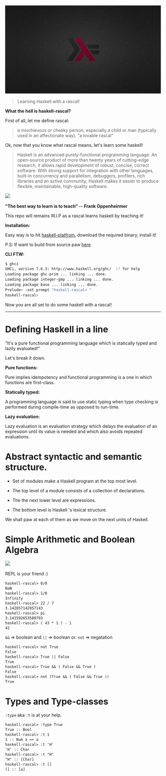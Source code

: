 ![](https://raw.githubusercontent.com/hemanth/haskell-rascal/master/imgs/swahili.png)

> Learning Haskell with a rascal!

__What the hell is haskell-rascal?__

First of all, let me define rascal:

> a mischievous or cheeky person, especially a child or man (typically used in an affectionate way). "a lovable rascal"

Ok, now that you know what rascal means, let's learn some haskell!

>Haskell is an advanced purely-functional programming language. An open-source product of more than twenty years of cutting-edge research, it allows rapid development of robust, concise, correct software. With strong support for integration with other languages, built-in concurrency and parallelism, debuggers, profilers, rich libraries and an active community, Haskell makes it easier to produce flexible, maintainable, high-quality software. 

![](http://upload.wikimedia.org/wikipedia/commons/f/fd/Frank_Oppenheimer.jpg)

__"The best way to learn is to teach" -- Frank Oppenheirmer__


This repo will remains W.I.P as a rascal learns haskell by teaching it!


__Installation:__

Easy way is to hit [haskell-platfrom](http://www.haskell.org/platform/), download the required binary, install it! 

P.S: If want to build from source paw [here](https://ghc.haskell.org/trac/ghc/wiki/Building/GettingTheSources)

__CLI FTW:__

```sh
$ ghci
GHCi, version 7.6.3: http://www.haskell.org/ghc/  :? for help
Loading package ghc-prim ... linking ... done.
Loading package integer-gmp ... linking ... done.
Loading package base ... linking ... done.
Prelude> :set prompt "haskell-rascal> "
haskell-rascal> 
```

Now you are all set to do some haskell with a rascal!

---

# Defining Haskell in a line

"It's a pure functional programming language which is statically typed and lazily evaluated!"

Let's break it down.

__Pure functions:__ 

Pure implies idempotency and functional programming is a one in which functions are first-class. 

__Statically typed:__

A programming language is said to use static typing when type checking is performed during compile-time as opposed to run-time. 

__Lazy evaluation:__

Lazy evaluation is an evaluation strategy which delays the evaluation of an expression until its value is needed and which also avoids repeated evaluations.

# Abstract syntactic and semantic structure.

* Set of modules make a Haskell program at the top most level.

* The top level of a module consists of a collection of declarations.

* The the next lower level are expressions.

* The bottom level is Haskell 's lexical structure.

We shall paw at each of them as we move on the next units of Haskell.

# Simple Arithmetic and Boolean Algebra

![](/http://upload.wikimedia.org/wikipedia/commons/d/d8/Bring_radicals_cartoon.PNG)

REPL is your friend :)

```
haskell-rascal> 0/0
NaN
haskell-rascal> 1/0
Infinity
haskell-rascal> 22 / 7
3.142857142857143
haskell-rascal> pi
3.141592653589793
haskell-rascal> ( 43 * 1 ) - 1
42
```

`&&` => boolean and `||` => boolean or. `not` => negatation

```
haskell-rascal> not True 
False
haskell-rascal> True || False
True
haskell-rascal> True && ( False && True )
False
haskell-rascal> not (True && ( False && True ))
True
```

# Types and Type-classes

`:type` aka `:t` is at your help.

```
haskell-rascal> :type True
True :: Bool
haskell-rascal> :t 1
1 :: Num a => a
haskell-rascal> :t 'H'
'H' :: Char
haskell-rascal> :t "H"
"H" :: [Char]
haskell-rascal> :t []
[] :: [a]
```

